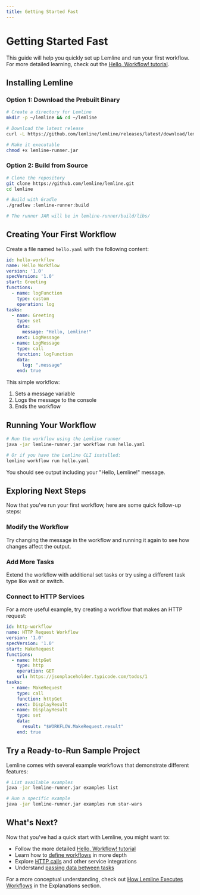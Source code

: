 ```yaml
---
title: Getting Started Fast
---
```


# Getting Started Fast

This guide will help you quickly set up Lemline and run your first workflow. For more detailed learning, check out the [Hello, Workflow! tutorial](lemline-tutorial-hello.md).

## Installing Lemline

### Option 1: Download the Prebuilt Binary

```bash
# Create a directory for Lemline
mkdir -p ~/lemline && cd ~/lemline

# Download the latest release
curl -L https://github.com/lemline/lemline/releases/latest/download/lemline-runner-VERSION-runner.jar -o lemline-runner.jar

# Make it executable
chmod +x lemline-runner.jar
```

### Option 2: Build from Source

```bash
# Clone the repository
git clone https://github.com/lemline/lemline.git
cd lemline

# Build with Gradle
./gradlew :lemline-runner:build

# The runner JAR will be in lemline-runner/build/libs/
```

## Creating Your First Workflow

Create a file named `hello.yaml` with the following content:

```yaml
id: hello-workflow
name: Hello Workflow
version: '1.0'
specVersion: '1.0'
start: Greeting
functions:
  - name: logFunction
    type: custom
    operation: log
tasks:
  - name: Greeting
    type: set
    data:
      message: "Hello, Lemline!"
    next: LogMessage
  - name: LogMessage
    type: call
    function: logFunction
    data:
      log: ".message"
    end: true
```

This simple workflow:
1. Sets a message variable
2. Logs the message to the console
3. Ends the workflow

## Running Your Workflow

```bash
# Run the workflow using the Lemline runner
java -jar lemline-runner.jar workflow run hello.yaml

# Or if you have the Lemline CLI installed:
lemline workflow run hello.yaml
```

You should see output including your "Hello, Lemline!" message.

## Exploring Next Steps

Now that you've run your first workflow, here are some quick follow-up steps:

### Modify the Workflow

Try changing the message in the workflow and running it again to see how changes affect the output.

### Add More Tasks

Extend the workflow with additional set tasks or try using a different task type like wait or switch.

### Connect to HTTP Services

For a more useful example, try creating a workflow that makes an HTTP request:

```yaml
id: http-workflow
name: HTTP Request Workflow
version: '1.0'
specVersion: '1.0'
start: MakeRequest
functions:
  - name: httpGet
    type: http
    operation: GET
    url: https://jsonplaceholder.typicode.com/todos/1
tasks:
  - name: MakeRequest
    type: call
    function: httpGet
    next: DisplayResult
  - name: DisplayResult
    type: set
    data:
      result: "$WORKFLOW.MakeRequest.result"
    end: true
```

## Try a Ready-to-Run Sample Project

Lemline comes with several example workflows that demonstrate different features:

```bash
# List available examples
java -jar lemline-runner.jar examples list

# Run a specific example
java -jar lemline-runner.jar examples run star-wars
```

## What's Next?

Now that you've had a quick start with Lemline, you might want to:

- Follow the more detailed [Hello, Workflow! tutorial](lemline-tutorial-hello.md)
- Learn how to [define workflows](lemline-howto-define-workflow.md) in more depth
- Explore [HTTP calls](lemline-howto-http.md) and other service integrations
- Understand [passing data between tasks](lemline-howto-data-passing.md)

For a more conceptual understanding, check out [How Lemline Executes Workflows](lemline-explain-execution.md) in the Explanations section.